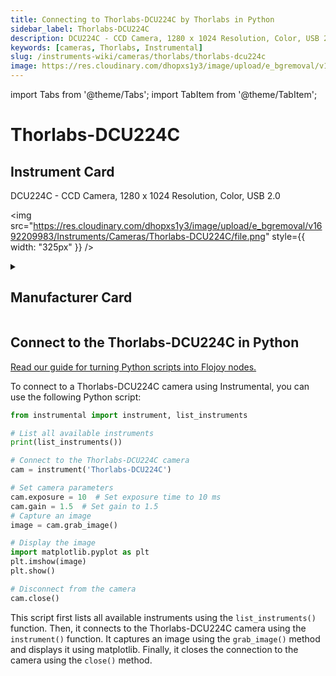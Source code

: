 ```yaml
---
title: Connecting to Thorlabs-DCU224C by Thorlabs in Python
sidebar_label: Thorlabs-DCU224C
description: DCU224C - CCD Camera, 1280 x 1024 Resolution, Color, USB 2.0
keywords: [cameras, Thorlabs, Instrumental]
slug: /instruments-wiki/cameras/thorlabs/thorlabs-dcu224c
image: https://res.cloudinary.com/dhopxs1y3/image/upload/e_bgremoval/v1692209983/Instruments/Cameras/Thorlabs-DCU224C/file.png
---
```


import Tabs from '@theme/Tabs';
import TabItem from '@theme/TabItem';

# Thorlabs-DCU224C

## Instrument Card

<div className="flex">

<div>

DCU224C - CCD Camera, 1280 x 1024 Resolution, Color, USB 2.0

</div>

<img src="https://res.cloudinary.com/dhopxs1y3/image/upload/e_bgremoval/v1692209983/Instruments/Cameras/Thorlabs-DCU224C/file.png" style={{ width: "325px" }} />

</div>

<details>
<summary><h2>Manufacturer Card</h2></summary>

<img src="https://res.cloudinary.com/dhopxs1y3/image/upload/e_bgremoval/v1692126009/Instruments/Vendor%20Logos/Thorlabs.png" style={{ width: "100%", objectFit: "cover" }} />

Thorlabs, Inc. is an American privately held optical equipment company headquartered in Newton, New Jersey. The company was founded in 1989 by Alex Cable, who serves as its current president and CEO. As of 2018, Thorlabs has annual sales of approximately $500 million. <a href="https://www.thorlabs.com/">Website</a>.

<ul>
  <li>Headquarters: USA</li>
  <li>Yearly Revenue (millions, USD): 550.0</li>
</ul>
</details>

## Connect to the Thorlabs-DCU224C in Python

[Read our guide for turning Python scripts into Flojoy nodes.](https://docs.flojoy.ai/custom-nodes/creating-custom-node/)


<Tabs>
<TabItem value="Instrumental" label="Instrumental">

To connect to a Thorlabs-DCU224C camera using Instrumental, you can use the following Python script:

```python
from instrumental import instrument, list_instruments

# List all available instruments
print(list_instruments())

# Connect to the Thorlabs-DCU224C camera
cam = instrument('Thorlabs-DCU224C')

# Set camera parameters
cam.exposure = 10  # Set exposure time to 10 ms
cam.gain = 1.5  # Set gain to 1.5
# Capture an image
image = cam.grab_image()

# Display the image
import matplotlib.pyplot as plt
plt.imshow(image)
plt.show()

# Disconnect from the camera
cam.close()
```

This script first lists all available instruments using the `list_instruments()` function. Then, it connects to the Thorlabs-DCU224C camera using the `instrument()` function. It captures an image using the `grab_image()` method and displays it using matplotlib. Finally, it closes the connection to the camera using the `close()` method.

</TabItem>
</Tabs>